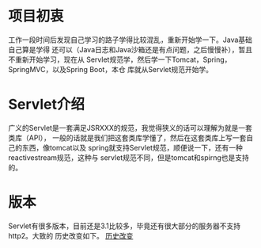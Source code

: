 # 项目初衷
工作一段时间后发现自己学习的路子学得比较混乱，重新开始学一下。Java基础自己算是学得
还可以（Java日志和Java沙箱还是有点问题，之后慢慢补），暂且不重新开始学习，现在从
Servlet规范学，然后学一下Tomcat，Spring，SpringMVC，以及Spring Boot，本仓
库就从Servlet规范开始学。

# Servlet介绍
广义的Servlet是一套满足JSRXXX的规范，我觉得狭义的话可以理解为就是一套类库（API），
一般的话就是我们把这套类库学懂了，然后在这套类库上写一套自己的东西，像tomcat以及
spring就支持Servlet规范，顺便说一下，还有一种reactivestream规范，这种与
servlet规范不同，但是tomcat和spirng也是支持的。

# 版本
Servlet有很多版本，目前还是3.1比较多，毕竟还有很大部分的服务器不支持http2。大致的
历史改变如下。
[历史改变](src/main/resource/img.png)
